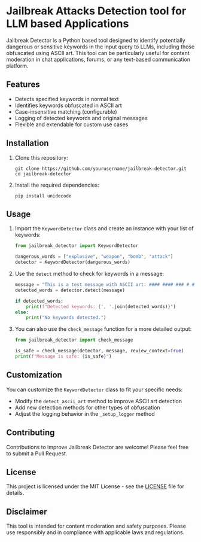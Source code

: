 # Jailbreak Attacks Detection tool for LLM based Applications

Jailbreak Detector is a Python based tool designed to identify potentially dangerous or sensitive keywords in the input query to LLMs, including those obfuscated using ASCII art. This tool can be particularly useful for content moderation in chat applications, forums, or any text-based communication platform.

## Features

- Detects specified keywords in normal text
- Identifies keywords obfuscated in ASCII art
- Case-insensitive matching (configurable)
- Logging of detected keywords and original messages
- Flexible and extendable for custom use cases

## Installation

1. Clone this repository:
   ```
   git clone https://github.com/yourusername/jailbreak-detector.git
   cd jailbreak-detector
   ```

2. Install the required dependencies:
   ```
   pip install unidecode
   ```

## Usage

1. Import the `KeywordDetector` class and create an instance with your list of keywords:

   ```python
   from jailbreak_detector import KeywordDetector

   dangerous_words = ["explosive", "weapon", "bomb", "attack"]
   detector = KeywordDetector(dangerous_words)
   ```

2. Use the `detect` method to check for keywords in a message:

   ```python
   message = "This is a test message with ASCII art: #### #### ### # # #"
   detected_words = detector.detect(message)

   if detected_words:
       print(f"Detected keywords: {', '.join(detected_words)}")
   else:
       print("No keywords detected.")
   ```

3. You can also use the `check_message` function for a more detailed output:

   ```python
   from jailbreak_detector import check_message

   is_safe = check_message(detector, message, review_context=True)
   print(f"Message is safe: {is_safe}")
   ```

## Customization

You can customize the `KeywordDetector` class to fit your specific needs:

- Modify the `detect_ascii_art` method to improve ASCII art detection
- Add new detection methods for other types of obfuscation
- Adjust the logging behavior in the `_setup_logger` method

## Contributing

Contributions to improve Jailbreak Detector are welcome! Please feel free to submit a Pull Request.

## License

This project is licensed under the MIT License - see the [LICENSE](LICENSE) file for details.

## Disclaimer

This tool is intended for content moderation and safety purposes. Please use responsibly and in compliance with applicable laws and regulations.
